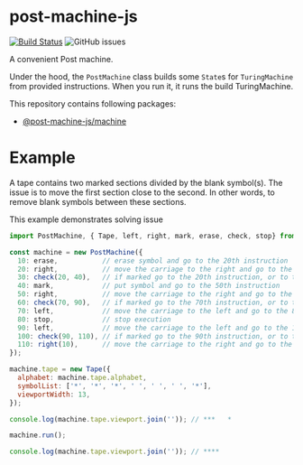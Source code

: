 # post-machine-js

[![Build Status](https://travis-ci.com/mellonis/post-machine-js.svg?branch=master)](https://travis-ci.com/mellonis/post-machine-js)
![GitHub issues](https://img.shields.io/github/issues/mellonis/post-machine-js)

A convenient Post machine.

Under the hood, the `PostMachine` class builds some `State`s for `TuringMachine` from provided instructions. When you run it, it runs the build TuringMachine. 

This repository contains following packages:
* [@post-machine-js/machine](https://github.com/mellonis/post-machine-js/tree/master/packages/machine)

# Example

A tape contains two marked sections divided by the blank symbol(s). The issue is to move the first section close to the second. In other words, to remove blank symbols between these sections.

This example demonstrates solving issue 

```javascript
import PostMachine, { Tape, left, right, mark, erase, check, stop} from '@post-machine-js/machine';

const machine = new PostMachine({
  10: erase,           // erase symbol and go to the 20th instruction
  20: right,           // move the carriage to the right and go to the 30th instruction
  30: check(20, 40),   // if marked go to the 20th instruction, or to the 40th otherwise
  40: mark,            // put symbol and go to the 50th instruction
  50: right,           // move the carriage to the right and go to the 60th instruction
  60: check(70, 90),   // if marked go to the 70th instruction, or to the 90th otherwise
  70: left,            // move the carriage to the left and go to the 80th instruction
  80: stop,            // stop execution
  90: left,            // move the carriage to the left and go to the 100th instruction
  100: check(90, 110), // if marked go to the 90th instruction, or to the 110th otherwise
  110: right(10),      // move the carriage to the right and go to the 80th instruction
});

machine.tape = new Tape({
  alphabet: machine.tape.alphabet,
  symbolList: ['*', '*', '*', ' ', ' ', ' ', '*'],
  viewportWidth: 13,
});

console.log(machine.tape.viewport.join('')); // ***   *

machine.run();

console.log(machine.tape.viewport.join('')); // ****
```
